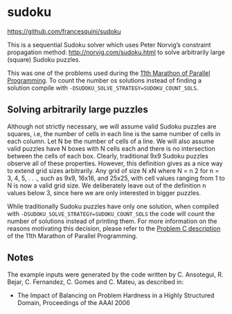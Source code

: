 sudoku
========
https://github.com/francesquini/sudoku

This is a sequential Sudoku solver which uses Peter Norvig’s constraint propagation method: http://norvig.com/sudoku.html to solve arbitrarily large (square) Sudoku puzzles.

This was one of the problems used during the [11th Marathon of Parallel Programming](http://lspd.mackenzie.br/marathon/16/). To count the number os solutions instead of finding a solution compile with `-DSUDOKU_SOLVE_STRATEGY=SUDOKU_COUNT_SOLS`.

Solving arbitrarily large puzzles
---------------------------------

Although not strictly necessary, we will assume valid Sudoku puzzles are squares, i.e, the number of cells in each line is the same number of cells in each column. Let N be the number of cells of a line. We will also assume valid puzzles have N boxes with N cells each and there is no intersection between the cells of each box. Clearly, traditional 9x9 Sudoku puzzles observe all of these properties. However, this definition gives as a nice way to extend grid sizes arbitrarily. Any grid of size N xN where N = n 2 for n = 3, 4, 5, . . ., such as 9x9, 16x16, and 25x25, with cell values ranging from 1 to N is now a valid grid size. We deliberately leave out of the definition n values below 3, since here we are only interested in bigger puzzles.

While traditionally Sudoku puzzles have only one solution, when compiled with 
`-DSUDOKU_SOLVE_STRATEGY=SUDOKU_COUNT_SOLS` 
the code will count the number of solutions instead of printing them. For more information on the reasons motivating this decision, please refer to the [Problem C description](http://lspd.mackenzie.br/marathon/16/problemset.pdf) of the 11th Marathon of Parallel Programming.

Notes
-----
The example inputs were generated by the code written by C. Ansotegui, R. Bejar, C. Fernandez, C. Gomes and C. Mateu, as described in:
- The Impact of Balancing on Problem Hardness in a Highly Structured Domain, Proceedings of the AAAI 2006
